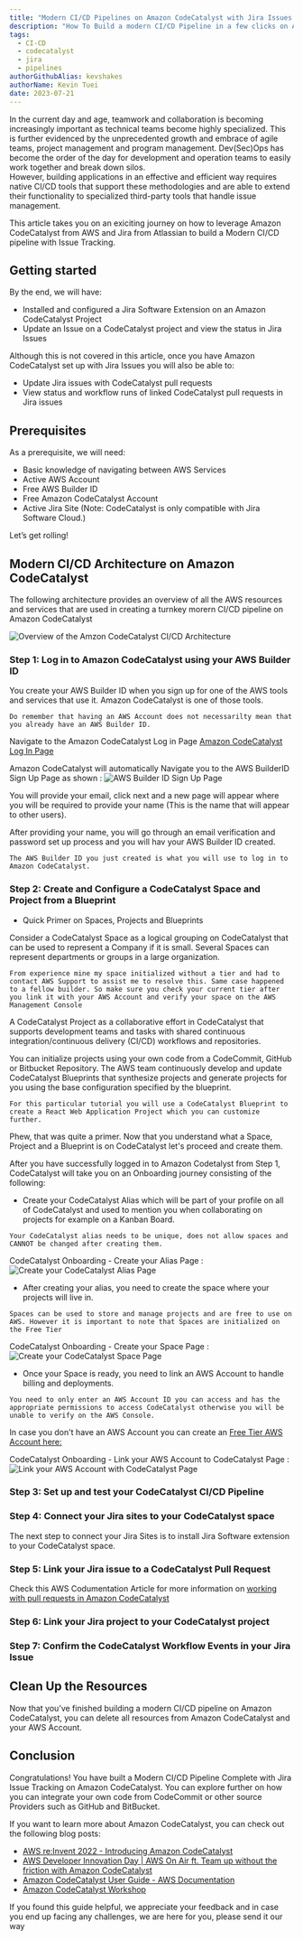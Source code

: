 ```yaml
---
title: "Modern CI/CD Pipelines on Amazon CodeCatalyst with Jira Issues Tracking"
description: "How To Build a modern CI/CD Pipeline in a few clicks on Amazon CodeCatalyst and ignite its power of extensibility by leveraging Atlassian's Jira Issues Tracking"
tags:
  - CI-CD
  - codecatalyst
  - jira
  - pipelines
authorGithubAlias: kevshakes
authorName: Kevin Tuei
date: 2023-07-21
---
```

In the current day and age, teamwork and collaboration is becoming increasingly important as technical teams become highly specialized. This is further evidenced by the unprecedented growth and embrace of agile teams, project management and program management. Dev(Sec)Ops has become the order of the day for development and operation teams to easily work together and break down silos.  
However, building applications in an effective and efficient way requires native CI/CD tools that support these methodologies and are able to extend their functionality to specialized third-party tools that handle issue management. 

This article takes you on an exiciting journey on how to leverage Amazon CodeCatalyst from AWS and Jira from Atlassian to build a Modern CI/CD pipeline with Issue Tracking. 

## Getting started

By the end, we will have:

* Installed and configured a Jira Software Extension on an Amazon CodeCatalyst Project
* Update an Issue on a CodeCatalyst project and view the status in Jira Issues 

Although this is not covered in this article, once you have Amazon CodeCatalyst set up with Jira Issues you will also be able to: 
* Update Jira issues with CodeCatalyst pull requests
* View status and workflow runs of linked CodeCatalyst pull requests in Jira issues

## Prerequisites
As a prerequisite, we will need:

* Basic knowledge of navigating between AWS Services
* Active AWS Account
* Free AWS Builder ID
* Free Amazon CodeCatalyst Account
* Active Jira Site (Note: CodeCatalyst is only compatible with Jira Software Cloud.)

Let’s get rolling!

## Modern CI/CD Architecture on Amazon CodeCatalyst

The following architecture provides an overview of all the AWS resources and services that are used in creating a turnkey morern CI/CD pipeline on Amazon CodeCatalyst

![Overview of the Amzon CodeCatalyst CI/CD Architecture](images/architecture.jpg)


### Step 1: Log in to Amazon CodeCatalyst using your AWS Builder ID

You create your AWS Builder ID when you sign up for one of the AWS tools and services that use it. Amazon CodeCatalyst is one of those tools.

`Do remember that having an AWS Account does not necessarilty mean that you already have an AWS Builder ID.` 

Navigate to the Amazon CodeCatalyst Log in Page [Amazon CodeCatalyst Log In Page ](https://codecatalyst.aws/login) 

Amazon CodeCatalyst will automatically Navigate you to the AWS BuilderID Sign Up Page as shown :
![AWS Builder ID Sign Up Page](images/aws_builderid_signup.png)

You will provide your email, click next and a new page will appear where you will be required to provide your name (This is the name that will appear to other users).

After providing your name, you will go through an email verification and password set up process and you will hav your AWS Builder ID created. 

`The AWS Builder ID you just created is what you will use to log in to Amazon CodeCatalyst.`

### Step 2: Create and Configure a CodeCatalyst Space and Project from a Blueprint

* Quick Primer on Spaces, Projects and Blueprints

Consider a CodeCatalyst Space as a logical grouping on CodeCatalyst that can be used to represent a Company if it is small. Several Spaces can represent departments or groups in a large organization.


 `From experience mine my space initialized without a tier and had to contact AWS Support to assist me to resolve this. Same case happened to a fellow builder. So make sure you check your current tier after you link it with your AWS Account and verify your space on the AWS Management Console` 

A CodeCatalyst Project as a collaborative effort in CodeCatalyst that supports development teams and tasks with shared continuous integration/continuous delivery (CI/CD) workflows and repositories.

You can initialize projects using your own code from a CodeCommit, GitHub or Bitbucket Repository. The AWS team continuously develop and update CodeCatalyst Blueprints that synthesize projects and generate projects for you using the base configuration specified by the blueprint.

 `For this particular tutorial you will use a CodeCatalyst Blueprint to create a React Web Application Project which you can customize further.` 

Phew, that was quite a primer. Now that you understand what a Space, Project and a Blueprint is on CodeCatalyst let's proceed and create them. 

After you have successfully logged in to Amazon Codetalyst from Step 1, CodeCatalyst will take you on an Onboarding journey consisting of the following:

* Create your CodeCatalyst Alias which will be part of your profile on all of CodeCatalyst and used to mention you when collaborating on projects for example on a Kanban Board. 

`Your CodeCatalyst alias needs to be unique, does not allow spaces and CANNOT be changed after creating them.`

CodeCatalyst Onboarding - Create your Alias Page :
![Create your CodeCatalyst Alias Page](images/CodeCatalyst_Onboarding1.png)

* After creating your alias, you need to create the space where your projects will live in. 

`Spaces can be used to store and manage projects and are free to use on AWS. However it is important to note that Spaces are initialized on the Free Tier`

CodeCatalyst Onboarding - Create your Space Page :
![Create your CodeCatalyst Space Page](images/CodeCatalyst_Onboarding2.png)


* Once your Space is ready, you need to link an AWS Account to handle billing and deployments. 

`You need to only enter an AWS Account ID you can access and has the appropriate permissions to access CodeCatalyst otherwise you will be unable to verify on the AWS Console.`

In case you don't have an AWS Account you can create an [Free Tier AWS Account here:](https://aws.amazon.com/free/) 

CodeCatalyst Onboarding - Link your AWS Account to CodeCatalyst Page :
![Link your AWS Account with CodeCatalyst Page](images/CodeCatalyst_Onboarding3.png)

### Step 3: Set up and test your CodeCatalyst CI/CD Pipeline


### Step 4: Connect your Jira sites to your CodeCatalyst space 

The next step to connect your Jira Sites is to install Jira Software extension to your CodeCatalyst space.


### Step 5: Link your Jira issue to a CodeCatalyst Pull Request

Check this AWS Codumentation Article for more information on [working with pull requests in Amazon CodeCatalyst](https://docs.aws.amazon.com/codecatalyst/latest/userguide/source-pull-requests.html)

### Step 6: Link your Jira project to your CodeCatalyst project

### Step 7: Confirm the CodeCatalyst Workflow Events in your Jira Issue

## Clean Up the Resources

Now that you’ve finished building a modern CI/CD pipeline on Amazon CodeCatalyst, you can delete all resources from Amazon CodeCatalyst and your AWS Account.


## Conclusion

Congratulations! You have built a Modern CI/CD Pipeline Complete with Jira Issue Tracking on Amazon CodeCatalyst. You can explore further on how you can integrate your own code from CodeCommit or other source Providers such as GitHub and BitBucket.

If you want to learn more about Amazon CodeCatalyst, you can check out the following blog posts:

* [AWS re:Invent 2022 - Introducing Amazon CodeCatalyst](https://www.youtube.com/watch?v=mKdGehrUYFI)
* [AWS Developer Innovation Day | AWS On Air ft. Team up without the friction with Amazon CodeCatalyst ](https://www.youtube.com/watch?v=fTK_7l8md1M)
* [Amazon CodeCatalyst User Guide - AWS Documentation ](https://docs.aws.amazon.com/codecatalyst/latest/userguide/welcome.html)
* [Amazon CodeCatalyst Workshop](https://catalog.us-east-1.prod.workshops.aws/workshops/23fa5676-2943-415b-98b9-125f5e86912d/en-US)


If you found this guide helpful, we appreciate your feedback and in case you end up facing any challenges, we are here for you, please send it our way